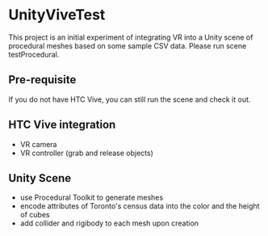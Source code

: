 # UnityViveTest

This project is an initial experiment of integrating VR into a Unity scene of procedural meshes based on some sample CSV data.
Please run scene testProcedural.

## Pre-requisite
If you do not have HTC Vive, you can still run the scene and check it out.

## HTC Vive integration
- VR camera
- VR controller (grab and release objects)

## Unity Scene
- use Procedural Toolkit to generate meshes
- encode attributes of Toronto's census data into the color and the height of cubes
- add collider and rigibody to each mesh upon creation

